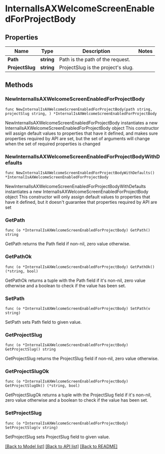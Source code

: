 # InternalIsAXWelcomeScreenEnabledForProjectBody

## Properties

Name | Type | Description | Notes
------------ | ------------- | ------------- | -------------
**Path** | **string** | Path is the path of the request. | 
**ProjectSlug** | **string** | ProjectSlug is the project&#39;s slug. | 

## Methods

### NewInternalIsAXWelcomeScreenEnabledForProjectBody

`func NewInternalIsAXWelcomeScreenEnabledForProjectBody(path string, projectSlug string, ) *InternalIsAXWelcomeScreenEnabledForProjectBody`

NewInternalIsAXWelcomeScreenEnabledForProjectBody instantiates a new InternalIsAXWelcomeScreenEnabledForProjectBody object
This constructor will assign default values to properties that have it defined,
and makes sure properties required by API are set, but the set of arguments
will change when the set of required properties is changed

### NewInternalIsAXWelcomeScreenEnabledForProjectBodyWithDefaults

`func NewInternalIsAXWelcomeScreenEnabledForProjectBodyWithDefaults() *InternalIsAXWelcomeScreenEnabledForProjectBody`

NewInternalIsAXWelcomeScreenEnabledForProjectBodyWithDefaults instantiates a new InternalIsAXWelcomeScreenEnabledForProjectBody object
This constructor will only assign default values to properties that have it defined,
but it doesn't guarantee that properties required by API are set

### GetPath

`func (o *InternalIsAXWelcomeScreenEnabledForProjectBody) GetPath() string`

GetPath returns the Path field if non-nil, zero value otherwise.

### GetPathOk

`func (o *InternalIsAXWelcomeScreenEnabledForProjectBody) GetPathOk() (*string, bool)`

GetPathOk returns a tuple with the Path field if it's non-nil, zero value otherwise
and a boolean to check if the value has been set.

### SetPath

`func (o *InternalIsAXWelcomeScreenEnabledForProjectBody) SetPath(v string)`

SetPath sets Path field to given value.


### GetProjectSlug

`func (o *InternalIsAXWelcomeScreenEnabledForProjectBody) GetProjectSlug() string`

GetProjectSlug returns the ProjectSlug field if non-nil, zero value otherwise.

### GetProjectSlugOk

`func (o *InternalIsAXWelcomeScreenEnabledForProjectBody) GetProjectSlugOk() (*string, bool)`

GetProjectSlugOk returns a tuple with the ProjectSlug field if it's non-nil, zero value otherwise
and a boolean to check if the value has been set.

### SetProjectSlug

`func (o *InternalIsAXWelcomeScreenEnabledForProjectBody) SetProjectSlug(v string)`

SetProjectSlug sets ProjectSlug field to given value.



[[Back to Model list]](../README.md#documentation-for-models) [[Back to API list]](../README.md#documentation-for-api-endpoints) [[Back to README]](../README.md)


